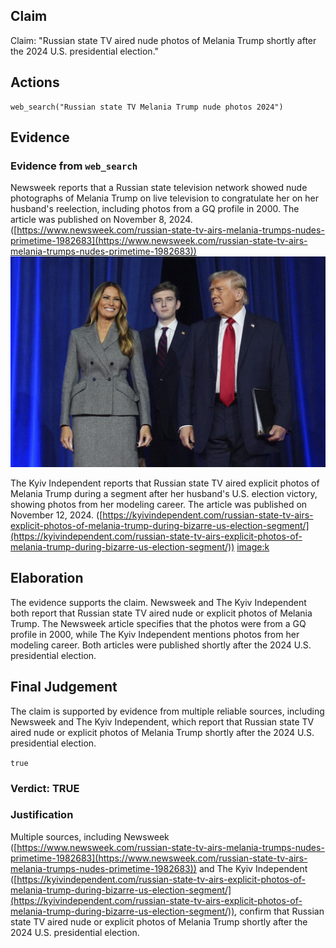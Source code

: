 ## Claim
Claim: "Russian state TV aired nude photos of Melania Trump shortly after the 2024 U.S. presidential election."

## Actions
```
web_search("Russian state TV Melania Trump nude photos 2024")
```

## Evidence
### Evidence from `web_search`
Newsweek reports that a Russian state television network showed nude photographs of Melania Trump on live television to congratulate her on her husband's reelection, including photos from a GQ profile in 2000. The article was published on November 8, 2024. ([https://www.newsweek.com/russian-state-tv-airs-melania-trumps-nudes-primetime-1982683](https://www.newsweek.com/russian-state-tv-airs-melania-trumps-nudes-primetime-1982683)) ![image 8157](media/2025-08-30_08-21-1756542098-037395.jpg)

The Kyiv Independent reports that Russian state TV aired explicit photos of Melania Trump during a segment after her husband's U.S. election victory, showing photos from her modeling career. The article was published on November 12, 2024. ([https://kyivindependent.com/russian-state-tv-airs-explicit-photos-of-melania-trump-during-bizarre-us-election-segment/](https://kyivindependent.com/russian-state-tv-airs-explicit-photos-of-melania-trump-during-bizarre-us-election-segment/)) <image:k>


## Elaboration
The evidence supports the claim. Newsweek and The Kyiv Independent both report that Russian state TV aired nude or explicit photos of Melania Trump. The Newsweek article specifies that the photos were from a GQ profile in 2000, while The Kyiv Independent mentions photos from her modeling career. Both articles were published shortly after the 2024 U.S. presidential election.


## Final Judgement
The claim is supported by evidence from multiple reliable sources, including Newsweek and The Kyiv Independent, which report that Russian state TV aired nude or explicit photos of Melania Trump shortly after the 2024 U.S. presidential election.

`true`

### Verdict: TRUE

### Justification
Multiple sources, including Newsweek ([https://www.newsweek.com/russian-state-tv-airs-melania-trumps-nudes-primetime-1982683](https://www.newsweek.com/russian-state-tv-airs-melania-trumps-nudes-primetime-1982683)) and The Kyiv Independent ([https://kyivindependent.com/russian-state-tv-airs-explicit-photos-of-melania-trump-during-bizarre-us-election-segment/](https://kyivindependent.com/russian-state-tv-airs-explicit-photos-of-melania-trump-during-bizarre-us-election-segment/)), confirm that Russian state TV aired nude or explicit photos of Melania Trump shortly after the 2024 U.S. presidential election.
